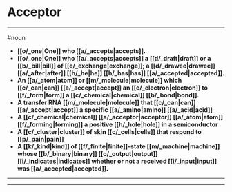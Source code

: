 # Acceptor
---
#noun
- **[[o/_one|One]] who [[a/_accepts|accepts]].**
- **[[o/_one|One]] who [[a/_accepts|accepts]] a [[d/_draft|draft]] or a [[b/_bill|bill]] of [[e/_exchange|exchange]]; a [[d/_drawee|drawee]] [[a/_after|after]] [[h/_he|he]] [[h/_has|has]] [[a/_accepted|accepted]].**
- **An [[a/_atom|atom]] or [[m/_molecule|molecule]] which [[c/_can|can]] [[a/_accept|accept]] an [[e/_electron|electron]] to [[f/_form|form]] a [[c/_chemical|chemical]] [[b/_bond|bond]].**
- **A transfer RNA [[m/_molecule|molecule]] that [[c/_can|can]] [[a/_accept|accept]] a specific [[a/_amino|amino]] [[a/_acid|acid]]**
- **A [[c/_chemical|chemical]] [[a/_acceptor|acceptor]] [[a/_atom|atom]] [[f/_forming|forming]] a positive [[h/_hole|hole]] in a semiconductor**
- **A [[c/_cluster|cluster]] of skin [[c/_cells|cells]] that respond to [[p/_pain|pain]]**
- **A [[k/_kind|kind]] of [[f/_finite|finite]]-state [[m/_machine|machine]] whose [[b/_binary|binary]] [[o/_output|output]] [[i/_indicates|indicates]] whether or not a received [[i/_input|input]] was [[a/_accepted|accepted]].**
---
---
